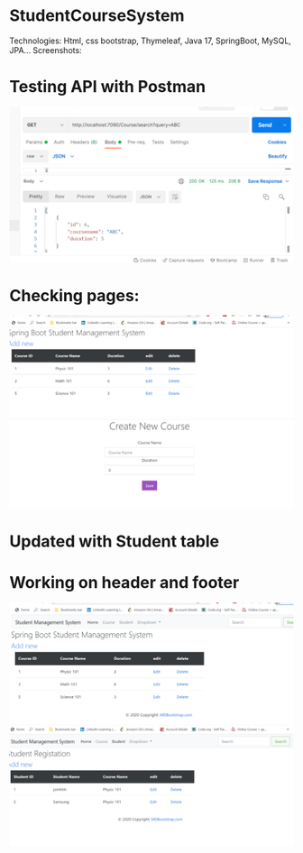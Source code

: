 # StudentCourseSystem

Technologies: Html, css bootstrap, Thymeleaf, Java 17, SpringBoot, MySQL, JPA...
Screenshots:

# Testing API with Postman

![Alt text](/5.png?raw=true "Course ")

# Checking pages:

![Alt text](/1.png?raw=true "Course ")
![Alt text](/2.png?raw=true "Course ")

# Updated with Student table

# Working on header and footer

![Alt text](/3.png?raw=true "Course ")
![Alt text](/4.png?raw=true "Course ")
